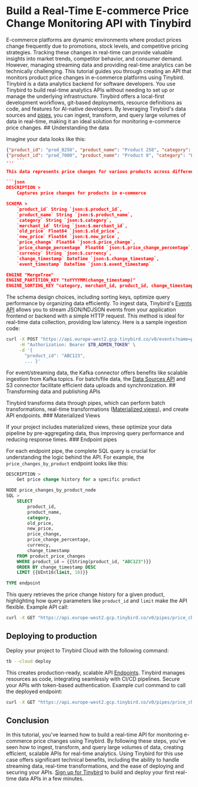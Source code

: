 # Build a Real-Time E-commerce Price Change Monitoring API with Tinybird

E-commerce platforms are dynamic environments where product prices change frequently due to promotions, stock levels, and competitive pricing strategies. Tracking these changes in real-time can provide valuable insights into market trends, competitor behavior, and consumer demand. However, managing streaming data and providing real-time analytics can be technically challenging. This tutorial guides you through creating an API that monitors product price changes in e-commerce platforms using Tinybird. Tinybird is a data analytics backend for software developers. You use Tinybird to build real-time analytics APIs without needing to set up or manage the underlying infrastructure. Tinybird offers a local-first development workflows, git-based deployments, resource definitions as code, and features for AI-native developers. By leveraging Tinybird's data sources and [pipes](https://www.tinybird.co/docs/forward/work-with-data/pipes), you can ingest, transform, and query large volumes of data in real-time, making it an ideal solution for monitoring e-commerce price changes. ## Understanding the data

Imagine your data looks like this:

```json
{"product_id": "prod_8258", "product_name": "Product 258", "category": "Home", "merchant_id": "merchant_58", "old_price": 438, "new_price": 438, "price_change": 0, "price_change_percentage": 0, "currency": "CAD", "change_timestamp": "2025-05-04 17:09:41", "event_timestamp": "2025-05-12 17:09:41"}
{"product_id": "prod_7000", "product_name": "Product 0", "category": "Electronics", "merchant_id": "merchant_0", "old_price": 730, "new_price": 730, "price_change": 0, "price_change_percentage": 0, "currency": "USD", "change_timestamp": "2025-05-12 17:09:41", "event_timestamp": "2025-05-12 17:09:41"}
... ```

This data represents price changes for various products across different categories and merchants. Each record contains product details, the old and new prices, the change in price, the percentage change, and the timestamps for the change and the event recording. To store this data in Tinybird, create a data source with the following schema:

```json
DESCRIPTION >
    Captures price changes for products in e-commerce

SCHEMA >
    `product_id` String `json:$.product_id`,
    `product_name` String `json:$.product_name`,
    `category` String `json:$.category`,
    `merchant_id` String `json:$.merchant_id`,
    `old_price` Float64 `json:$.old_price`,
    `new_price` Float64 `json:$.new_price`,
    `price_change` Float64 `json:$.price_change`,
    `price_change_percentage` Float64 `json:$.price_change_percentage`,
    `currency` String `json:$.currency`,
    `change_timestamp` DateTime `json:$.change_timestamp`,
    `event_timestamp` DateTime `json:$.event_timestamp`

ENGINE "MergeTree"
ENGINE_PARTITION_KEY "toYYYYMM(change_timestamp)"
ENGINE_SORTING_KEY "category, merchant_id, product_id, change_timestamp"
```

The schema design choices, including sorting keys, optimize query performance by organizing data efficiently. To ingest data, Tinybird's [Events API](https://www.tinybird.co/docs/forward/get-data-in/events-api) allows you to stream JSON/NDJSON events from your application frontend or backend with a simple HTTP request. This method is ideal for real-time data collection, providing low latency. Here is a sample ingestion code:

```bash
curl -X POST "https://api.europe-west2.gcp.tinybird.co/v0/events?name=product_price_changes" \
     -H "Authorization: Bearer $TB_ADMIN_TOKEN" \
     -d '{
       "product_id": "ABC123",
       ... }'
```

For event/streaming data, the Kafka connector offers benefits like scalable ingestion from Kafka topics. For batch/file data, the [Data Sources API](https://www.tinybird.co/docs/api-reference/datasource-api) and S3 connector facilitate efficient data uploads and synchronization. ## Transforming data and publishing APIs

Tinybird transforms data through pipes, which can perform batch transformations, real-time transformations ([Materialized views](https://www.tinybird.co/docs/forward/work-with-data/optimize/materialized-views)), and create API endpoints. ### Materialized Views

If your project includes materialized views, these optimize your data pipeline by pre-aggregating data, thus improving query performance and reducing response times. ### Endpoint pipes

For each endpoint pipe, the complete SQL query is crucial for understanding the logic behind the API. For example, the `price_changes_by_product` endpoint looks like this:

```sql
DESCRIPTION >
    Get price change history for a specific product

NODE price_changes_by_product_node
SQL >
    SELECT 
        product_id,
        product_name,
        category,
        old_price,
        new_price,
        price_change,
        price_change_percentage,
        currency,
        change_timestamp
    FROM product_price_changes
    WHERE product_id = {{String(product_id, "ABC123")}}
    ORDER BY change_timestamp DESC
    LIMIT {{UInt16(limit, 10)}}

TYPE endpoint
```

This query retrieves the price change history for a given product, highlighting how query parameters like `product_id` and `limit` make the API flexible. Example API call:

```bash
curl -X GET "https://api.europe-west2.gcp.tinybird.co/v0/pipes/price_changes_by_product.json?product_id=ABC123&limit=5&token=$TB_ADMIN_TOKEN"
```


## Deploying to production

Deploy your project to Tinybird Cloud with the following command:

```bash
tb --cloud deploy
```

This creates production-ready, scalable API [Endpoints](https://www.tinybird.co/docs/forward/work-with-data/publish-data/endpoints). Tinybird manages resources as code, integrating seamlessly with CI/CD pipelines. Secure your APIs with token-based authentication. Example curl command to call the deployed endpoint:

```bash
curl -X GET "https://api.europe-west2.gcp.tinybird.co/v0/pipes/price_changes_by_product.json?product_id=ABC123&limit=5&token=$TB_ADMIN_TOKEN"
```


## Conclusion

In this tutorial, you've learned how to build a real-time API for monitoring e-commerce price changes using Tinybird. By following these steps, you've seen how to ingest, transform, and query large volumes of data, creating efficient, scalable APIs for real-time analytics. Using Tinybird for this use case offers significant technical benefits, including the ability to handle streaming data, real-time transformations, and the ease of deploying and securing your APIs. [Sign up for Tinybird](https://cloud.tinybird.co/signup) to build and deploy your first real-time data APIs in a few minutes.